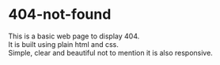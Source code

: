 # 404-not-found

This is a basic web page to display  404.<br>
It is built using plain html and css.<br>
Simple, clear and beautiful not to mention it is also responsive.
